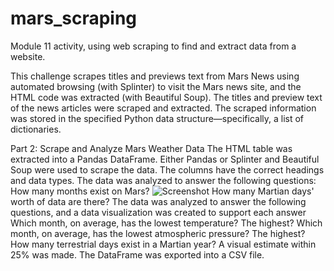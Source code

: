 # mars_scraping
Module 11 activity, using web scraping to find and extract data from a website.


This challenge scrapes titles and previews text from Mars News using
automated browsing (with Splinter) to visit the Mars news site, and the HTML code was extracted (with Beautiful Soup).
The titles and preview text of the news articles were scraped and extracted.
The scraped information was stored in the specified Python data structure—specifically, a list of dictionaries.


Part 2: Scrape and Analyze Mars Weather Data
The HTML table was extracted into a Pandas DataFrame. Either Pandas or Splinter and Beautiful Soup were used to scrape the data. 
The columns have the correct headings and data types. 
The data was analyzed to answer the following questions: 
How many months exist on Mars? 
![Screenshot](screenshots/screenshot2.png)
How many Martian days' worth of data are there? 
The data was analyzed to answer the following questions, and a data visualization was created to support each answer
Which month, on average, has the lowest temperature? The highest? 
Which month, on average, has the lowest atmospheric pressure? The highest? 
How many terrestrial days exist in a Martian year? A visual estimate within 25% was made. 
The DataFrame was exported into a CSV file. 
